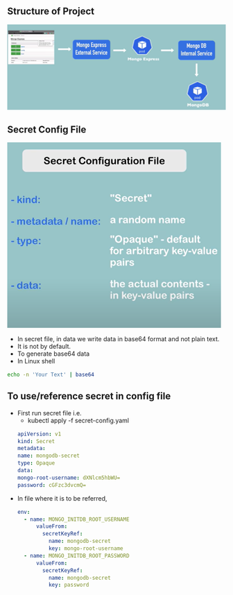 ## Structure of Project

![alt text](image5.png)

## Secret Config File
![alt text](image.png)

- In secret file, in data we write data in base64 format and not plain text.
- It is not by default.
- To generate base64 data
- In Linux shell 
```bash
echo -n 'Your Text' | base64
```


## To use/reference secret in config file
- First run secret file i.e.
    - kubectl apply -f secret-config.yaml
    ```yaml
    apiVersion: v1
    kind: Secret
    metadata:
    name: mongodb-secret
    type: Opaque
    data:
    mongo-root-username: dXNlcm5hbWU=
    password: cGFzc3dvcmQ=
    ```
- In file where it is to be referred,
    ```yaml
    env:
      - name: MONGO_INITDB_ROOT_USERNAME
          valueFrom: 
            secretKeyRef:
              name: mongodb-secret
              key: mongo-root-username
      - name: MONGO_INITDB_ROOT_PASSWORD
          valueFrom: 
            secretKeyRef:
              name: mongodb-secret
              key: password
    ```

